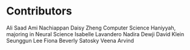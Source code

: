 # Contributors
Ali Saad
Ami Nachiappan
Daisy Zheng Computer Science
Haniyyah, majoring in Neural Science
Isabelle Lavandero
Nadira Dewji 
David Klein
Seunggun Lee
Fiona
Beverly Satosky
Veena Arvind